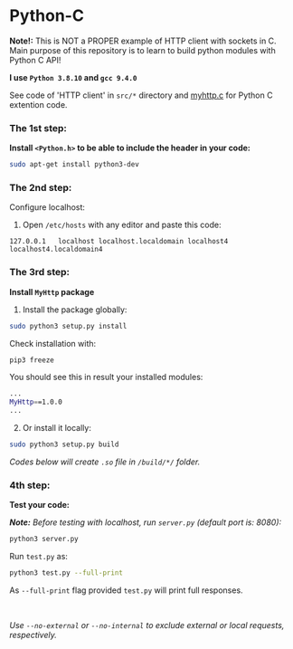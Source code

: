 # Python-C

<p><b>Note!:</b> This is NOT a PROPER example of HTTP client with sockets in C.
Main purpose of this repository is to learn to build python modules with Python C API!</p>

<b>I use ```Python 3.8.10``` and ```gcc 9.4.0```</b>

See code of 'HTTP client' in ```src/*``` directory and
[myhttp.c](/myhttp.c) for Python C extention code.

### The 1st step:

<b>Install ```<Python.h>``` to be able to include the header in your code:</b>
```sh
sudo apt-get install python3-dev
```

### The 2nd step:

Configure localhost:
1. Open ```/etc/hosts``` with any editor and paste this code:
```
127.0.0.1   localhost localhost.localdomain localhost4 localhost4.localdomain4
```

### The 3rd step:

<b>Install ```MyHttp``` package</b>
1. Install the package globally:
```sh
sudo python3 setup.py install
```
Check installation with:
```sh
pip3 freeze
```
You should see this in result your installed modules:
```sh
...
MyHttp==1.0.0
...
```
2. Or install it locally:
```sh
sudo python3 setup.py build
```

<i>Codes below will create ```.so``` file in ```/build/*/``` folder.</i>

### 4th step:

<b>Test your code:</b>

<i><b>Note:</b> Before testing with localhost, run ```server.py``` (default port is: 8080):</i>

```sh
python3 server.py
```

Run ```test.py``` as:

```sh
python3 test.py --full-print
```

As ```--full-print``` flag provided ```test.py``` will print full responses.

</br>

<i>Use ```--no-external``` or ```--no-internal``` to exclude external or local requests, respectively.</i>
